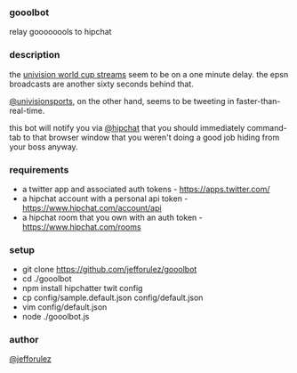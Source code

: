 
### gooolbot

relay goooooools to hipchat 

### description

the [univision world cup streams](http://futbol.univision.com/) 
seem to be on a one minute delay.  the epsn broadcasts are another sixty seconds
behind that. 

[@univisionsports](https://twitter.com/UnivisionSports), on the other hand, 
seems to be tweeting in faster-than-real-time.

this bot will notify you via [@hipchat](https://twitter.com/hipchat) that you should 
immediately command-tab to that browser window that you weren't doing a good job 
hiding from your boss anyway.

### requirements

- a twitter app and associated auth tokens - https://apps.twitter.com/
- a hipchat account with a personal api token - https://www.hipchat.com/account/api
- a hipchat room that you own with an auth token - https://www.hipchat.com/rooms

### setup

* git clone https://github.com/jefforulez/gooolbot
* cd ./gooolbot
* npm install hipchatter twit config
* cp config/sample.default.json config/default.json
* vim config/default.json
* node ./gooolbot.js

### author

[@jefforulez](https://github.com/jefforulez)


